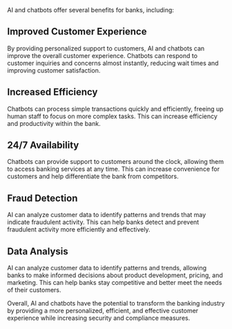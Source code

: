 
AI and chatbots offer several benefits for banks, including:

Improved Customer Experience
----------------------------

By providing personalized support to customers, AI and chatbots can improve the overall customer experience. Chatbots can respond to customer inquiries and concerns almost instantly, reducing wait times and improving customer satisfaction.

Increased Efficiency
--------------------

Chatbots can process simple transactions quickly and efficiently, freeing up human staff to focus on more complex tasks. This can increase efficiency and productivity within the bank.

24/7 Availability
-----------------

Chatbots can provide support to customers around the clock, allowing them to access banking services at any time. This can increase convenience for customers and help differentiate the bank from competitors.

Fraud Detection
---------------

AI can analyze customer data to identify patterns and trends that may indicate fraudulent activity. This can help banks detect and prevent fraudulent activity more efficiently and effectively.

Data Analysis
-------------

AI can analyze customer data to identify patterns and trends, allowing banks to make informed decisions about product development, pricing, and marketing. This can help banks stay competitive and better meet the needs of their customers.

Overall, AI and chatbots have the potential to transform the banking industry by providing a more personalized, efficient, and effective customer experience while increasing security and compliance measures.
